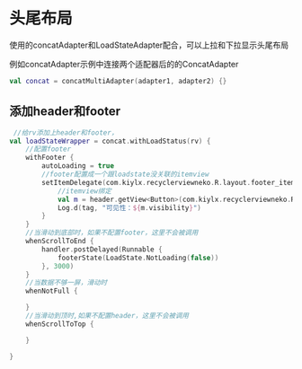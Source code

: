 # 头尾布局

使用的concatAdapter和LoadStateAdapter配合，可以上拉和下拉显示头尾布局

例如concatAdapter示例中连接两个适配器后的的ConcatAdapter
```kotlin
val concat = concatMultiAdapter(adapter1, adapter2) {}
```

## 添加header和footer

```kotlin
 //给rv添加上header和footer，
val loadStateWrapper = concat.withLoadStatus(rv) {
    //配置footer
    withFooter {
        autoLoading = true
        //footer配置成一个跟loadstate没关联的itemview
        setItemDelegate(com.kiylx.recyclerviewneko.R.layout.footer_item) { header, loadstate ->
            //itemview绑定
            val m = header.getView<Button>(com.kiylx.recyclerviewneko.R.id.retry_button)!!
            Log.d(tag, "可见性：${m.visibility}")
        }
    }
    //当滑动到底部时，如果不配置footer，这里不会被调用
    whenScrollToEnd {
        handler.postDelayed(Runnable {
            footerState(LoadState.NotLoading(false))
        }, 3000)
    }
    //当数据不够一屏，滑动时
    whenNotFull {

    }
    //当滑动到顶时,如果不配置header，这里不会被调用
    whenScrollToTop {

    }

}
```